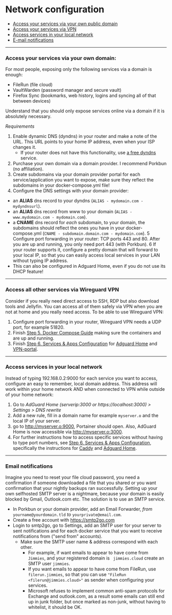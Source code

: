 # Network configuration

* [Access your services via your own public domain](https://github.com/zilexa/Homeserver/blob/master/network-configuration.md#access-your-services-via-your-own-domain)
* [Access your services via VPN](https://github.com/zilexa/Homeserver/blob/master/network-configuration.md#access-all-other-services-via-wireguard-vpn)
* [Access services in your local network](https://github.com/zilexa/Homeserver/blob/master/network-configuration.md#access-services-in-your-local-network)
* [E-mail notifications](https://github.com/zilexa/Homeserver/blob/master/network-configuration.md#email-notifications)

***

### Access your services via your own domain: 
For most people, exposing only the following services via a domain is enough: 
- FileRun (file cloud)
- VaultWarden (password manager and secure vault)
- Firefox Sync (bookmarks, web history, logins and syncing all of that between devices)  

Understand that you should only expose services online via a domain if it is absolutely necessary. 

_Requirements_
1. Enable dynamic DNS (dyndns) in your router and make a note of the URL. This URL points to your home IP address, even when your ISP changes it.
    * If your router does not have this functionality, use [a free dyndns](https://freedns.afraid.org/) service. 
3. Purchase your own domain via a domain provider. I recommend Porkbun (no affiliation).  
4. Create subdomains via your domain provider portal for each service/application you want to expose, make sure they reflect the subdomains in your docker-compose.yml file!
5. Configure the DNS settings with your domain provider: 
  * an **ALIAS** dns record to your dyndns (`ALIAS - mydomain.com - mydyndnsurl`). 
  * an **ALIAS** dns record from www to your domain (`ALIAS - www.mydomain.com - mydomain.com`).
  * a **CNAME** dns record for _each_ subdomain, to your domain, the subdomains should reflect the ones you have in your docker-compose.yml (`CNAME - subdomain.domain.com - mydomain.com`).
5 Configure port forwarding in your router: TCP ports 443 and 80. After you are up and running, you only need port 443 (with Porkbun). 
6 If your router supports it, configure a pretty domain that will forward to your local IP, so that you can easily access local services in your LAN without typing IP address. 
  * This can also be configured in Adguard Home, even if you do not use its DHCP feature!
 
 ***
 
### Access all other services via Wireguard VPN
Consider if you really need direct access to SSH, RDP but also download tools and Jellyfin. You can access all of them safely via VPN when you are not at home and you really need access. To be able to use Wireguard VPN: 

1. Configure port forwarding in your router, Wireguard VPN needs a UDP port, for example 51820. 
2. Finish [Step 5. Docker Compose Guide](https://github.com/zilexa/Homeserver#step-5---docker-compose-guide---customisation-and-personalisation) making sure the containers and  are up and running. 
3. Finish [Step 6. Services & Apps Configuration](https://github.com/zilexa/Homeserver#step-6---configure-your-apps--services) for [Adguard Home](https://github.com/zilexa/Homeserver/blob/master/Applications-Overview.md#safe-browsing-ad--and-malware-free-via-adguardhome---documentation) and [VPN-portal](https://github.com/zilexa/Homeserver/blob/master/Applications-Overview.md#vpn-portal-via-wireguard-ui---documentation).

***

### Access services in your local network
Instead of typing 192.168.0.2:9000 for each service you want to access, configure an easy to remember, local domain address.
This address will work within your home network AND when connected to VPN while outside of your home network: 
1. Go to _AdGuard Home (serverip:3000 or https://localhost:3000) > Settings > DNS rewrite_ 
2. Add a new rule, fill in a domain name for example `myserver.o` and the local IP of your server. 
3. go to http://myserver.o:9000, Portainer should open. Also, AdGuard Home is now accessible via http://myserver.o:3000. 
4. For further instructions how to access specific services without having to type port numbers, see [Step 6. Services & Apps Configuration](https://github.com/zilexa/Homeserver#step-6---configure-your-apps--services), specifically the instructions for [Caddy](https://github.com/zilexa/Homeserver/blob/master/Applications-Overview.md#secure-web-proxy-via-caddy-docker-proxy---documentation) and [Adguard Home](https://github.com/zilexa/Homeserver/blob/master/Applications-Overview.md#safe-browsing-ad--and-malware-free-via-adguardhome---documentation).

***

### Email notifications
Imagine you need to reset your file cloud password, you need a confirmation if someone downloaded a file that you shared or you want confirmation that your nightly backups ran successfully. 
Setting up your own selfhosted SMTP server is a nightmare, because your domain is easily blocked by Gmail, Outlook.com etc. The solution is to use an SMTP service.
* In Porkbun or your domain provider, add an Email Forwarder, *from* `yourname@yourdomain.tld` *to* `yourprivate@email.com`. 
* Create a free account with https://smtp2go.com 
* Login to smtp2go, go to Settings, add an SMTP user for your server to sent notifications and for each docker service that you want to receive notifications from ("send from" accounts). 
  * Make sure the SMTP user name & address correspond with each other. 
    * For example, if want emails to appear to have come from `Jimmies`, and your registered domain is ` jimmies.cloud` create an SMTP user `jimmies`. 
    * If you want emails to appear to have come from FileRun, use `filerun.jimmies`, so that you can use `"FileRun <filerun@jimmies.cloud>"` as sender when configuring your services. 
    * Microsoft refuses to implement common anti-spam protocols for Exchange and outlook.com, as a result some emails can still end up in junk folder, but once marked as non-junk, without having to whitelist, it should be OK. 

